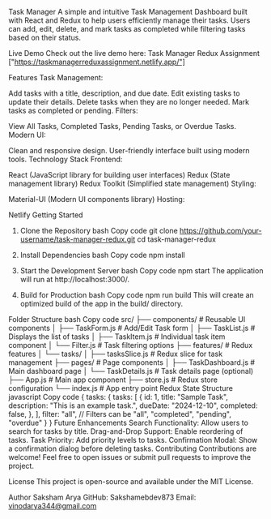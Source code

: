 
Task Manager
A simple and intuitive Task Management Dashboard built with React and Redux to help users efficiently manage their tasks. Users can add, edit, delete, and mark tasks as completed while filtering tasks based on their status.

Live Demo
Check out the live demo here: Task Manager Redux Assignment ["https://taskmanagerreduxassignment.netlify.app/"]

Features
Task Management:

Add tasks with a title, description, and due date.
Edit existing tasks to update their details.
Delete tasks when they are no longer needed.
Mark tasks as completed or pending.
Filters:

View All Tasks, Completed Tasks, Pending Tasks, or Overdue Tasks.
Modern UI:

Clean and responsive design.
User-friendly interface built using modern tools.
Technology Stack
Frontend:

React (JavaScript library for building user interfaces)
Redux (State management library)
Redux Toolkit (Simplified state management)
Styling:

Material-UI (Modern UI components library)
Hosting:

Netlify
Getting Started
1. Clone the Repository
bash
Copy code
git clone https://github.com/your-username/task-manager-redux.git
cd task-manager-redux
2. Install Dependencies
bash
Copy code
npm install
3. Start the Development Server
bash
Copy code
npm start
The application will run at http://localhost:3000/.

4. Build for Production
bash
Copy code
npm run build
This will create an optimized build of the app in the build/ directory.

Folder Structure
bash
Copy code
src/
├── components/          # Reusable UI components
│   ├── TaskForm.js      # Add/Edit Task form
│   ├── TaskList.js      # Displays the list of tasks
│   ├── TaskItem.js      # Individual task item component
│   └── Filter.js        # Task filtering options
├── features/            # Redux features
│   └── tasks/
│       ├── tasksSlice.js # Redux slice for task management
├── pages/               # Page components
│   ├── TaskDashboard.js # Main dashboard page
│   └── TaskDetails.js   # Task details page (optional)
├── App.js               # Main app component
├── store.js             # Redux store configuration
└── index.js             # App entry point
Redux State Structure
javascript
Copy code
{
  tasks: {
    tasks: [
      {
        id: 1,
        title: "Sample Task",
        description: "This is an example task.",
        dueDate: "2024-12-10",
        completed: false,
      },
    ],
    filter: "all", // Filters can be "all", "completed", "pending", "overdue"
  }
}
Future Enhancements
Search Functionality: Allow users to search for tasks by title.
Drag-and-Drop Support: Enable reordering of tasks.
Task Priority: Add priority levels to tasks.
Confirmation Modal: Show a confirmation dialog before deleting tasks.
Contributing
Contributions are welcome! Feel free to open issues or submit pull requests to improve the project.

License
This project is open-source and available under the MIT License.

Author
Saksham Arya
GitHub: Sakshamebdev873
Email: vinodarya344@gmail.com
